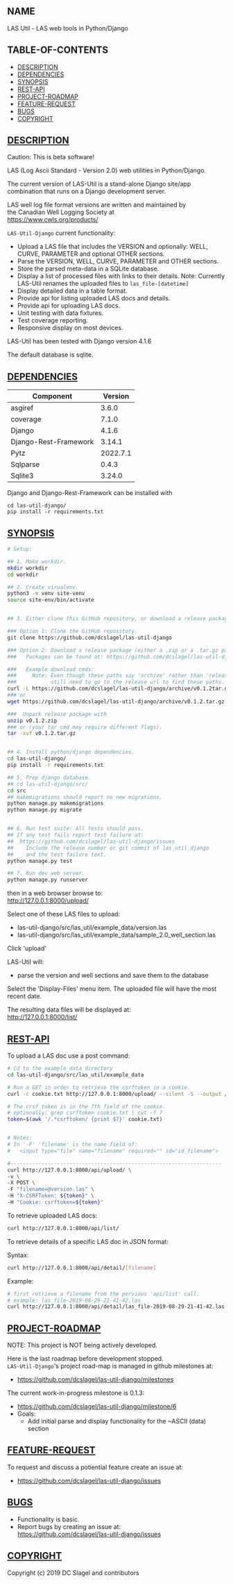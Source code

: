 NAME
----

LAS Util - LAS web tools in Python/Django

TABLE-OF-CONTENTS
-----------------
- [DESCRIPTION](#description)
- [DEPENDENCIES](#dependencies)
- [SYNOPSIS](#synopsis)
- [REST-API](#rest-api)
- [PROJECT-ROADMAP](#project-roadmap)
- [FEATURE-REQUEST](#feature-request)
- [BUGS](#bugs)
- [COPYRIGHT](#copyright)


[DESCRIPTION](#name)
-----------
Caution: This is beta software!

LAS (Log Ascii Standard - Version 2.0) web utilities in Python/Django.

The current version of LAS-Util is a stand-alone Django site/app combination
that runs on a Django development server.

LAS well log file format versions are written and maintained by    
the Canadian Well Logging Society at      
https://www.cwls.org/products/

`LAS-Util-Django` current functionality:
- Upload a LAS file that includes the VERSION and optionally: WELL, CURVE,
  PARAMETER and optional OTHER sections.
- Parse the VERSION, WELL, CURVE, PARAMETER and OTHER sections.
- Store the parsed meta-data in a SQLite database.
- Display a list of processed files with links to their details.
  Note: Currently LAS-Util renames the uploaded files to `las_file-[datetime]`
- Display detailed data in a table format.
- Provide api for listing uploaded LAS docs and details.
- Provide api for uploading LAS docs.
- Unit testing with data fixtures.
- Test coverage reporting.
- Responsive display on most devices.


LAS-Util has been tested with Django version 4.1.6

The default database is sqlite.

[DEPENDENCIES](#name)
------------

| Component             | Version  |
|-----------------------|----------|
| asgiref               | 3.6.0    |
| coverage              | 7.1.0    |
| Django                | 4.1.6    |
| Django-Rest-Framework | 3.14.1   |
| Pytz                  | 2022.7.1 |
| Sqlparse              | 0.4.3    |
| Sqlite3               | 3.24.0   |

Django and Django-Rest-Framework can be installed with
```
cd las-util-django/
pip install -r requirements.txt
```

[SYNOPSIS](#name)
---------

  ```bash
  # Setup:

  ## 1. Make workdir.
  mkdir workdir
  cd workdir

  ## 2. Create virualenv.
  python3 -m venv site-venv
  source site-env/bin/activate


  ## 3. Either clone this GitHub repository, or download a release package.

  ### Option 1: Clone the GitHub repository.
  git clone https://github.com/dcslagel/las-util-django

  ### Option 2: Download a release package (either a .zip or a .tar.gz package).
  ###   Packages can be found at: https://github.com/dcslagel/las-util-django/releases.

  ###   Example download cmds:
  ###     Note: Even though these paths say 'archive' rather than 'release' it looks like we
  ###           still need to go to the release url to find these paths.
  curl -L https://github.com/dcslagel/las-util-django/archive/v0.1.2tar.gz -o v0.1.2.tar.gz
  ### or
  wget https://github.com/dcslagel/las-util-django/archive/v0.1.2.tar.gz

  ###  Unpack release package with
  unzip v0.1.2.zip
  ### or (your tar cmd may require different flags).
  tar -xvf v0.1.2.tar.gz


  ## 4. Install python/django dependencies.
  cd las-util-django/
  pip install -r requirements.txt

  ## 5. Prep django database.
  ## cd las-util-django/src/
  cd src
  ## makemigrations should report no new migrations.
  python manage.py makemigrations
  python manage.py migrate


  ## 6. Run test suite: All tests should pass.
  ## If any test fails report test failure at:
  ##  https://github.com/dcslagel/las-util-django/issues
  ##    Include the release number or git commit of las_util_django
  ##    and the test failure text.
  python manage.py test

  ## 7. Run dev web server.
  python manage.py runserver
  ```

  then in a web browser browse to:  
  http://127.0.0.1:8000/upload/

  Select one of these LAS files to upload:
  - las-util-django/src/las_util/example_data/version.las
  - las-util-django/src/las_util/example_data/sample_2.0_well_section.las

  Click 'upload'    

  LAS-Util will:
  - parse the version and well sections and save them to the database

Select the 'Display-Files' menu item. The uploaded file will have the most recent date.

  The resulting data files will be displayed at:  
  http://127.0.0.1:8000/list/


[REST-API](#name)
--------

To upload a LAS doc use a post command:
```bash
# Cd to the example_data directory
cd las-util-django/src/las_util/example_data

# Run a GET in order to retrieve the csrftoken in a cookie.
curl -c cookie.txt http://127.0.0.1:8000/upload/ --silent -S --output /dev/null

# The crsf token is in the 7th field of the cookie.
# optionally: grep csrftoken cookie.txt | cut -f 7
token=$(awk '/.*csrftoken/ {print $7}' cookie.txt)


# Notes:
# In '-F' 'filename' is the name field of:
#   <input type="file" name="filename" required="" id="id_filename">

#--------------------------------------------------------------------
curl http://127.0.0.1:8000/api/upload/ \
-v \
-X POST \
-F "filename=@version.las" \
-H "X-CSRFToken: ${token}" \
-H "Cookie: csrftoken=${token}"
```

To retrieve uploaded LAS docs:
```bash
curl http://127.0.0.1:8000/api/list/
```

To retrieve details of a specific LAS doc in JSON format:

Syntax:    
```bash
curl http://127.0.0.1:8000/api/detail/[filename]    
```

Example:     
```bash
# first retrieve a filename from the pervious 'api/list' call.
# example: las_file-2019-08-29-21-41-42.las
curl http://127.0.0.1:8000/api/detail/las_file-2019-08-29-21-41-42.las
```


[PROJECT-ROADMAP](#name)
----------------
NOTE: This project is NOT being actively developed.

Here is the last roadmap before development stopped.    
`LAS-Util-Django`'s project road-map is managed in github milestones at:
- https://github.com/dcslagel/las-util-django/milestones

The current work-in-progress milestone is 0.1.3:
- https://github.com/dcslagel/las-util-django/milestone/6
- Goals:
  - Add initial parse and display functionality for the ~ASCII (data) section


[FEATURE-REQUEST](#name)
----------------
To request and discuss a potiential feature create an issue at:
- https://github.com/dcslagel/las-util-django/issues


[BUGS](#name)
----

- Functionality is basic.
- Report bugs by creating an issue at:    
  https://github.com/dcslagel/las-util-django/issues

[COPYRIGHT](#name)
---------

Copyright (c) 2019 DC Slagel and contributors

